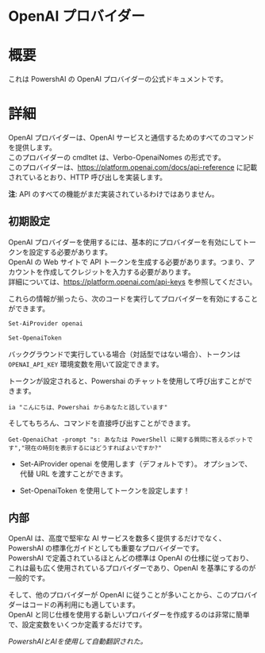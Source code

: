 ﻿# OpenAI プロバイダー  

# 概要 <!--! @#Short --> 

これは PowershAI の OpenAI プロバイダーの公式ドキュメントです。

# 詳細  <!--! @#Long --> 

OpenAI プロバイダーは、OpenAI サービスと通信するためのすべてのコマンドを提供します。  
このプロバイダーの cmdltet は、Verbo-OpenaiNomes の形式です。  
このプロバイダーは、https://platform.openai.com/docs/api-reference に記載されているとおり、HTTP 呼び出しを実装します。

**注**: API のすべての機能がまだ実装されているわけではありません。


## 初期設定 

OpenAI プロバイダーを使用するには、基本的にプロバイダーを有効にしてトークンを設定する必要があります。  
OpenAI の Web サイトで API トークンを生成する必要があります。つまり、アカウントを作成してクレジットを入力する必要があります。  
詳細については、https://platform.openai.com/api-keys を参照してください。

これらの情報が揃ったら、次のコードを実行してプロバイダーを有効にすることができます。

```powershell 
Set-AiProvider openai 

Set-OpenaiToken
```

バックグラウンドで実行している場合（対話型ではない場合）、トークンは `OPENAI_API_KEY` 環境変数を用いて設定できます。  

トークンが設定されると、Powershai のチャットを使用して呼び出すことができます。

```
ia "こんにちは、Powershai からあなたと話しています"
```

そしてもちろん、コマンドを直接呼び出すことができます。

```
Get-OpenaiChat -prompt "s: あなたは PowerShell に関する質問に答えるボットです","現在の時刻を表示するにはどうすればよいですか?"
```




* Set-AiProvider openai を使用します（デフォルトです）。
オプションで、代替 URL を渡すことができます。

* Set-OpenaiToken を使用してトークンを設定します！


## 内部

OpenAI は、高度で堅牢な AI サービスを数多く提供するだけでなく、PowershAI の標準化ガイドとしても重要なプロバイダーです。  
PowershAI で定義されているほとんどの標準は OpenAI の仕様に従っており、これは最も広く使用されているプロバイダーであり、OpenAI を基準にするのが一般的です。  


そして、他のプロバイダーが OpenAI に従うことが多いことから、このプロバイダーはコードの再利用にも適しています。  
OpenAI と同じ仕様を使用する新しいプロバイダーを作成するのは非常に簡単で、設定変数をいくつか定義するだけです。






<!--PowershaiAiDocBlockStart-->
_PowershAIとAIを使用して自動翻訳された。_
<!--PowershaiAiDocBlockEnd-->
